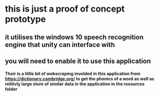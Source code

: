 # this is just a proof of concept prototype 

## it utilises the windows 10 speech recognition engine that unity can interface with
## you will need to enable it to use this application
#### Their is a little bit of webscraping involded in this application from https://dictionary.cambridge.org/ to get the phonics of a word as well as relitivly large store of similar data in the application in the resources folder